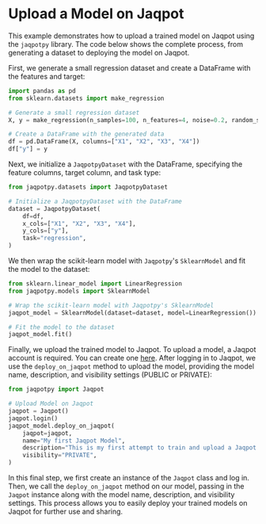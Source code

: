# Upload a Model on Jaqpot

This example demonstrates how to upload a trained model on Jaqpot using the `jaqpotpy` library. The code below shows the complete process, from generating a dataset to deploying the model on Jaqpot.

First, we generate a small regression dataset and create a DataFrame with the features and target:

```python
import pandas as pd
from sklearn.datasets import make_regression

# Generate a small regression dataset
X, y = make_regression(n_samples=100, n_features=4, noise=0.2, random_state=42)

# Create a DataFrame with the generated data
df = pd.DataFrame(X, columns=["X1", "X2", "X3", "X4"])
df["y"] = y
```

Next, we initialize a `JaqpotpyDataset` with the DataFrame, specifying the feature columns, target column, and task type:

```python
from jaqpotpy.datasets import JaqpotpyDataset

# Initialize a JaqpotpyDataset with the DataFrame
dataset = JaqpotpyDataset(
    df=df,
    x_cols=["X1", "X2", "X3", "X4"],
    y_cols=["y"],
    task="regression",
)
```

We then wrap the scikit-learn model with `Jaqpotpy`'s `SklearnModel` and fit the model to the dataset:

```python
from sklearn.linear_model import LinearRegression
from jaqpotpy.models import SklearnModel

# Wrap the scikit-learn model with Jaqpotpy's SklearnModel
jaqpot_model = SklearnModel(dataset=dataset, model=LinearRegression())

# Fit the model to the dataset
jaqpot_model.fit()
```

Finally, we upload the trained model to Jaqpot. To upload a model, a Jaqpot account is required. You can create one [here](https://app.jaqpot.org). After logging in to Jaqpot, we use the `deploy_on_jaqpot` method to upload the model, providing the model name, description, and visibility settings (PUBLIC or PRIVATE):

```python
from jaqpotpy import Jaqpot

# Upload Model on Jaqpot
jaqpot = Jaqpot()
jaqpot.login()
jaqpot_model.deploy_on_jaqpot(
    jaqpot=jaqpot,
    name="My first Jaqpot Model",
    description="This is my first attempt to train and upload a Jaqpot model.",
    visibility="PRIVATE",
)
```

In this final step, we first create an instance of the `Jaqpot` class and log in. Then, we call the `deploy_on_jaqpot` method on our model, passing in the `Jaqpot` instance along with the model name, description, and visibility settings. This process allows you to easily deploy your trained models on Jaqpot for further use and sharing.